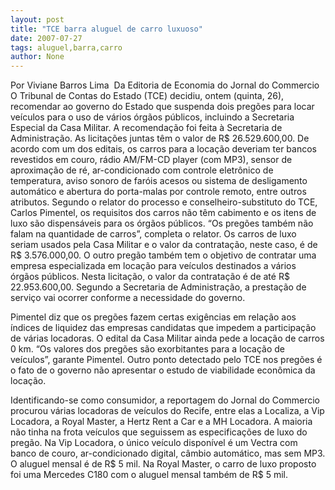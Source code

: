 ```yaml
---
layout: post
title: "TCE barra aluguel de carro luxuoso"
date: 2007-07-27
tags: aluguel,barra,carro
author: None
---
```

Por Viviane Barros Lima&nbsp;
Da Editoria de Economia do Jornal do Commercio
O Tribunal de Contas do Estado (TCE) decidiu, ontem (quinta, 26), recomendar ao governo do Estado que suspenda dois preg&otilde;es para locar ve&iacute;culos para o uso de v&aacute;rios &oacute;rg&atilde;os p&uacute;blicos, incluindo a Secretaria Especial da Casa Militar. 
A recomenda&ccedil;&atilde;o foi feita &agrave; Secretaria de Administra&ccedil;&atilde;o. As licita&ccedil;&otilde;es juntas t&ecirc;m o valor de R$ 26.529.600,00. De acordo com um dos editais, os carros para a loca&ccedil;&atilde;o deveriam ter bancos revestidos em couro, r&aacute;dio AM/FM-CD player (com MP3), sensor de aproxima&ccedil;&atilde;o de r&eacute;, ar-condicionado com controle eletr&ocirc;nico de temperatura, aviso sonoro de far&oacute;is acesos ou sistema de desligamento autom&aacute;tico e abertura do porta-malas por controle remoto, entre outros atributos. 
Segundo o relator do processo e conselheiro-substituto do TCE, Carlos Pimentel, os requisitos dos carros n&atilde;o t&ecirc;m cabimento e os itens de luxo s&atilde;o dispens&aacute;veis para os &oacute;rg&atilde;os p&uacute;blicos. 
&ldquo;Os preg&otilde;es tamb&eacute;m n&atilde;o falam na quantidade de carros&rdquo;, completa o relator. Os carros de luxo seriam usados pela Casa Militar e o valor da contrata&ccedil;&atilde;o, neste caso, &eacute; de R$ 3.576.000,00. 
O outro preg&atilde;o tamb&eacute;m tem o objetivo de contratar uma empresa especializada em loca&ccedil;&atilde;o para ve&iacute;culos destinados a v&aacute;rios &oacute;rg&atilde;os p&uacute;blicos. Nesta licita&ccedil;&atilde;o, o valor da contrata&ccedil;&atilde;o &eacute; de at&eacute; R$ 22.953.600,00. Segundo a Secretaria de Administra&ccedil;&atilde;o, a presta&ccedil;&atilde;o de servi&ccedil;o vai ocorrer conforme a necessidade do governo. 

Pimentel diz que os preg&otilde;es fazem certas exig&ecirc;ncias em rela&ccedil;&atilde;o aos &iacute;ndices de liquidez das empresas candidatas que impedem a participa&ccedil;&atilde;o de v&aacute;rias locadoras. O edital da Casa Militar ainda pede a loca&ccedil;&atilde;o de carros 0 km. 
&ldquo;Os valores dos preg&otilde;es s&atilde;o exorbitantes para a loca&ccedil;&atilde;o de ve&iacute;culos&rdquo;, garante Pimentel. Outro ponto detectado pelo TCE nos preg&otilde;es &eacute; o fato de o governo n&atilde;o apresentar o estudo de viabilidade econ&ocirc;mica da loca&ccedil;&atilde;o. 

Identificando-se como consumidor, a reportagem do Jornal do Commercio procurou v&aacute;rias locadoras de ve&iacute;culos do Recife, entre elas a Localiza, a Vip Locadora, a Royal Master, a Hertz Rent a Car e a MH Locadora. A maioria n&atilde;o tinha na frota ve&iacute;culos que seguissem as especifica&ccedil;&otilde;es de luxo do preg&atilde;o. 
Na Vip Locadora, o &uacute;nico ve&iacute;culo dispon&iacute;vel &eacute; um Vectra com banco de couro, ar-condicionado digital, c&acirc;mbio autom&aacute;tico, mas sem MP3. O aluguel mensal &eacute; de R$ 5 mil. Na Royal Master, o carro de luxo proposto foi uma Mercedes C180 com o aluguel mensal tamb&eacute;m de R$ 5 mil. 